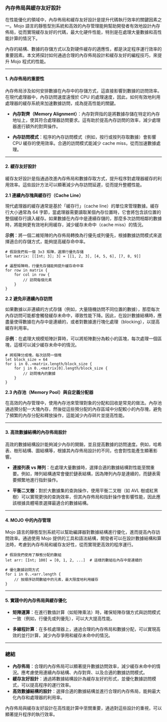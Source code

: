 ### **內存佈局與緩存友好設計**

在性能優化的領域中，內存佈局和緩存友好設計是提升代碼執行效率的關鍵因素之一。Mojo 語言的靜態型別系統和高效的內存管理能夠幫助開發者有效地設計內存佈局，從而實現緩存友好的代碼，最大化硬件性能，特別是在處理大量數據和高性能計算的情況下。

內存的結構、數據的存儲方式以及對硬件緩存的適應性，都是決定程序運行效率的重要因素。本文將探討如何通過合理的內存佈局設計和緩存友好的編程技巧，來提升 Mojo 程式的性能。

---

#### **1. 內存佈局的重要性**

內存佈局涉及如何安排數據在內存中的存儲方式，這直接影響到數據的訪問效率。在現代處理器中，內存訪問速度遠慢於 CPU 的處理速度，因此，如何有效地利用處理器的緩存系統來加速數據訪問，成為提高性能的關鍵。

- **內存對齊（Memory Alignment）**：內存對齊指的是將數據存儲在特定的內存地址上，使其符合處理器訪問要求。這有助於提高內存訪問的效率，減少處理器進行額外的對齊操作。
  
- **內存訪問模式**：程序的內存訪問模式（例如，按行或按列存取數據）會影響 CPU 緩存的使用效率。合適的訪問模式能減少 cache miss，從而加速數據處理。

---

#### **2. 緩存友好設計**

緩存友好設計是指通過改進內存佈局和數據存取方式，提升程序對處理器緩存的利用效率。這些設計方法可以顯著減少內存訪問延遲，從而提升整體性能。

**2.1 連續內存塊與緩存行（Cache Line）**

現代處理器的緩存通常是基於「緩存行」（cache line）的單位來管理數據。緩存行大小通常為 64 字節，當處理器需要讀取某個內存位置時，它會將包含該位置的整個緩存行讀入緩存。如果數據在內存中是連續存儲的，那麼多次訪問相鄰的數據時，將能夠更有效地利用緩存，減少緩存未命中（cache miss）的情況。

**示例**：將一個二維矩陣的內存佈局轉換為行優先或列優先，根據數據訪問模式來選擇適合的存儲方式，能夠提高緩存命中率。

```mojo
# 假設我們有一個 3x3 矩陣，選擇行優先存儲
let matrix: [[Int; 3]; 3] = [[1, 2, 3], [4, 5, 6], [7, 8, 9]]

# 遍歷矩陣時，行優先存儲能夠提升緩存命中率
for row in matrix {
    for col in row {
        // 訪問每個元素
    }
}
```

**2.2 避免非連續內存訪問**

如果數據以非連續的方式存儲（例如，大量隨機訪問不同位置的數據），那麼每次內存訪問可能都會觸發緩存未命中，導致性能下降。因此，在設計數據結構時，應盡量使得數據在內存中是連續的，或者對數據進行塊化處理（blocking），以提高緩存利用率。

**示例**：在處理大規模矩陣計算時，可以將矩陣劃分為較小的區塊，每次處理一個區塊，這樣可以減少緩存未命中的情況。

```mojo
# 將矩陣分成塊，每次訪問一個塊
let block_size = 64
for i in 0..<matrix.length/block_size {
    for j in 0..<matrix[0].length/block_size {
        // 訪問塊內的數據
    }
}
```

**2.3 內存池（Memory Pool）與自定義分配器**

在高效的內存管理中，使用內存池來管理對象的分配和回收是常見的做法。內存池通過預分配一大塊內存，然後從這些預分配的內存區域中分配較小的內存塊，避免了頻繁的內存分配和釋放操作，這能減少內存碎片並提高性能。

---

#### **3. 高效數據結構的內存佈局設計**

高效的數據結構設計能夠減少內存的開銷，並且提高數據的訪問速度。例如，哈希表、樹形結構、圖結構等，根據其內存佈局設計的不同，也會對性能產生顯著影響。

- **連接列表 vs 陣列**：在處理大量數據時，選擇合適的數據結構對性能至關重要。例如，陣列結構通常會優於鏈表結構，因為陣列內存是連續的，而鏈表需要頻繁地進行指針操作。
  
- **平衡二叉樹**：對於大數據集的查詢操作，使用平衡二叉樹（如 AVL 樹或紅黑樹）可以實現更快的查詢效率，但其內存佈局和指針操作會影響性能，因此應該根據具體場景選擇最適合的數據結構。

---

#### **4. MOJO 中的內存管理**

Mojo 語言的靜態型別系統可以幫助編譯器對數據結構進行優化，進而提高內存訪問效率。通過使用 Mojo 提供的工具和語法結構，開發者可以在設計數據結構和算法時，考慮到內存布局和緩存友好性，從而實現更高效的程序運行。

```mojo
# 假設我們使用了靜態分配的數組
let arr: [Int; 100] = [0, 1, 2, ...]  # 這樣的數組在內存中是連續的

# 優化數據訪問方式
for i in 0..<arr.length {
    // 按順序訪問數組中的元素，最大限度地利用緩存
}
```

---

#### **5. 實踐中的內存佈局與緩存優化**

- **矩陣運算**：在進行數值計算（如矩陣乘法）時，確保矩陣存儲方式與訪問模式一致（例如，行優先或列優先），可以大大提高性能。
  
- **多線程計算**：在多核處理器上，通過合理的內存佈局和數據分配，可以實現高效的並行計算，減少內存爭用和緩存未命中的情況。

---

### **總結**

- **內存佈局**：合理的內存佈局可以顯著提升數據訪問效率，減少緩存未命中的情況。應考慮使用連續內存結構、內存對齊、以及合適的數據訪問模式。
- **緩存友好設計**：通過將數據結構設計為緩存友好的形式，並優化數據訪問模式，可以提高程序的運行效率。
- **高效數據結構的設計**：選擇合適的數據結構並進行合理的內存佈局，能夠最大化內存和處理器的利用率。

內存佈局與緩存友好設計在高性能計算中至關重要，通過對這些設計的重視，可以顯著提升程序的執行效率。
